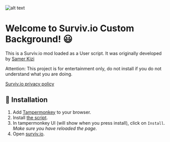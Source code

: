 ![alt text](https://raw.githubusercontent.com/iBLiSSIN/SimpleSurviv/master/Visuals/1483972F-3F2C-4036-BD48-A9843EB7CA07.jpeg "Survivio Banner")

# Welcome to Surviv.io Custom Background! 😃

This is a Surviv.io mod loaded as a User script. It was originally developed by [Samer Kizi](https://github.com/Samer-Kizi)

Attention: This project is for entertainment only, do not install if you do not understand what you are doing.

[Surviv.io privacy policy](https://surviv.io/privacy.html)

## 🔨 Installation

1. Add [Tampermonkey](https://www.tampermonkey.net/) to your browser. 
2. Install [the script](https://raw.githubusercontent.com/iBLiSSIN/Surviv.io_Darktheme/main/Darktheme%20%26%20CustomBG%20(16k%20resolution)). 
3. In tampermonkey UI (will show when you press install), click on `Install`. *Make sure you have reloaded the page.*
4. Open [surviv.io](http://surviv.io).
